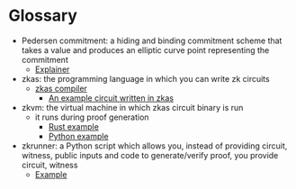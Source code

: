 # Glossary

* Pedersen commitment: a hiding and binding commitment scheme that takes a value and produces an elliptic curve point representing the commitment
	* [Explainer](https://medium.com/coinmonks/zero-knowledge-proofs-um-what-a092f0ee9f28)
* zkas: the programming language in which you can write zk circuits
	* [zkas compiler](https://codeberg.org/darkrenaissance/darkfi/src/branch/master/src/zkas)
        * [An example circuit written in zkas](https://codeberg.org/darkrenaissance/darkfi/src/branch/master/example/simple.zk)
* zkvm: the virtual machine in which zkas circuit binary is run
	* it runs during proof generation
		* [Rust example](https://codeberg.org/darkrenaissance/darkfi/src/branch/master/tests/zkvm_opcodes.rs)
		* [Python example](https://codeberg.org/darkrenaissance/darkfi/src/branch/master/bin/zkrunner/zkrunner.py#L141-L160)
* zkrunner: a Python script which allows you, instead of providing circuit, witness, public inputs and code to generate/verify proof, you provide circuit, witness
	* [Example](https://codeberg.org/darkrenaissance/darkfi/src/branch/master/bin/zkrunner/zkrunner.py#L180)
